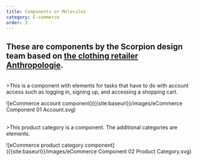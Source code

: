 ```yaml
---
title: Components or Molecules
category: E-commerce
order: 3
---
```

## These are components by the Scorpion design team based on [the clothing retailer Anthropologie](https://www.anthropologie.com/dresses-casual-everyday?cm_sp=FEATURES-_-SUBCATEGORY-_-DRESSES-CASUAL-EVERYDAY).
<br>
>This is a component with elements for tasks that have to do with account access such as logging in, signing up, and accessing a shopping cart.

![eCommerce account component]({{site:baseurl}}/images/eCommerce Component 01 Account.svg)

<br>
>This product category is a component. The additional categories are elements.

![eCommerce product category component]({{site:baseurl}}/images/eCommerce Component 02 Product Category.svg)
